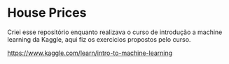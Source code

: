 # House Prices

Criei esse repositório enquanto realizava o curso de introdução a machine learning da Kaggle, aqui fiz os exercicios propostos pelo curso.

https://www.kaggle.com/learn/intro-to-machine-learning
